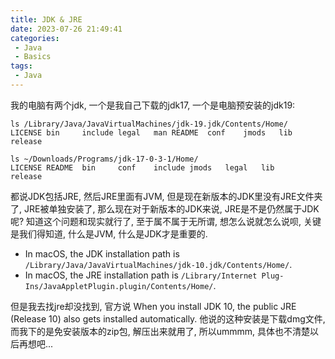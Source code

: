 ```yaml
---
title: JDK & JRE
date: 2023-07-26 21:49:41
categories:
 - Java 
 - Basics
tags:
 - Java
---
```


我的电脑有两个jdk, 一个是我自己下载的jdk17, 一个是电脑预安装的jdk19:

```shell
ls /Library/Java/JavaVirtualMachines/jdk-19.jdk/Contents/Home/
LICENSE bin     include legal   man README  conf    jmods   lib     release

ls ~/Downloads/Programs/jdk-17-0-3-1/Home/
LICENSE README  bin     conf    include jmods   legal   lib     release
```

都说JDK包括JRE, 然后JRE里面有JVM, 但是现在新版本的JDK里没有JRE文件夹了, JRE被单独安装了, 那么现在对于新版本的JDK来说, JRE是不是仍然属于JDK呢? 知道这个问题和现实就行了, 至于属不属于无所谓, 想怎么说就怎么说呗, 关键是我们得知道, 什么是JVM, 什么是JDK才是重要的. 


- In macOS, the JDK installation path is `/Library/Java/JavaVirtualMachines/jdk-10.jdk/Contents/Home/`.
- In macOS, the JRE installation path is `/Library/Internet Plug-Ins/JavaAppletPlugin.plugin/Contents/Home/`.

但是我去找jre却没找到, 官方说 When you install JDK 10, the public JRE (Release 10) also gets installed automatically. 他说的这种安装是下载dmg文件, 而我下的是免安装版本的zip包, 解压出来就用了, 所以ummmm, 具体也不清楚以后再想吧...